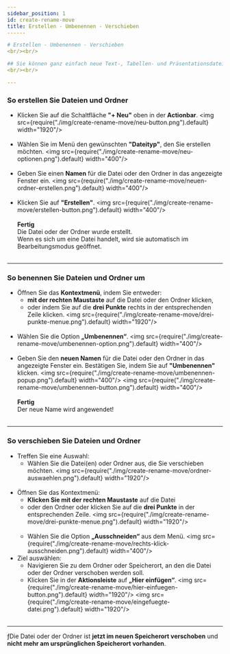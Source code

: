 ```yaml
---
sidebar_position: 1
id: create-rename-move
title: Erstellen - Umbenennen - Verschieben
------

# Erstellen - Umbenennen - Verschieben
<br/><br/>

## Sie können ganz einfach neue Text-, Tabellen- und Präsentationsdateien in der Weboberfläche erstellen. Diese können Sie auch umbenennen oder an einen anderen Speicherort verschieben
<br/><br/>

---
```


### So erstellen Sie Dateien und Ordner 
- Klicken Sie auf die Schaltfläche **"+ Neu"** oben in der **Actionbar**. 
<img src={require("./img/create-rename-move/neu-button.png").default} width="1920"/> 
<br/><br/> 
- Wählen Sie im Menü den gewünschten **"Dateityp"**, den Sie erstellen möchten. 
<img src={require("./img/create-rename-move/neu-optionen.png").default} width="400"/> 
<br/><br/>
- Geben Sie einen **Namen** für die Datei oder den Ordner in das angezeigte Fenster ein. 
<img src={require("./img/create-rename-move/neuen-ordner-erstellen.png").default} width="400"/> 
<br/><br/> 
- Klicken Sie auf **"Erstellen"**. 
<img src={require("./img/create-rename-move/erstellen-button.png").default} width="400"/> 
<br/><br/>
**Fertig**<br/>
Die Datei oder der Ordner wurde erstellt.<br/>
Wenn es sich um eine Datei handelt, wird sie automatisch im Bearbeitungsmodus geöffnet. 
<br/><br/>

---

### So benennen Sie Dateien und Ordner um 
- Öffnen Sie das **Kontextmenü**, indem Sie entweder: 
    - **mit der rechten Maustaste** auf die Datei oder den Ordner klicken, 
    - oder indem Sie auf die **drei Punkte** rechts in der entsprechenden Zeile klicken. 
    <img src={require("./img/create-rename-move/drei-punkte-menue.png").default} width="1920"/> 
<br/><br/> 
- Wählen Sie die Option **„Umbenennen“**. 
<img src={require("./img/create-rename-move/umbenennen-option.png").default} width="400"/> 
<br/><br/>
- Geben Sie den **neuen Namen** für die Datei oder den Ordner in das angezeigte Fenster ein. Bestätigen Sie, indem Sie auf **"Umbenennen"** klicken. 
<img src={require("./img/create-rename-move/umbenennen-popup.png").default} width="400"/>
<img src={require("./img/create-rename-move/umbenennen-button.png").default} width="400"/>
<br/><br/>
**Fertig**<br/>
Der neue Name wird angewendet!
<br/><br/>

---

### So verschieben Sie Dateien und Ordner
- Treffen Sie eine Auswahl: 
    - Wählen Sie die Datei(en) oder Ordner aus, die Sie verschieben möchten. 
    <img src={require("./img/create-rename-move/ordner-auswaehlen.png").default} width="1920"/> 
    <br/><br/> 
- Öffnen Sie das Kontextmenü: 
    - **Klicken Sie mit der rechten Maustaste** auf die Datei 
    - oder den Ordner oder klicken Sie auf die **drei Punkte** in der entsprechenden Zeile. 
    <img src={require("./img/create-rename-move/drei-punkte-menue.png").default} width="1920"/> 
    <br/><br/> 
    - Wählen Sie die Option **„Ausschneiden“** aus dem Menü.
    <img src={require("./img/create-rename-move/rechts-klick-ausschneiden.png").default} width="400"/>
- Ziel auswählen: 
    - Navigieren Sie zu dem Ordner oder Speicherort, an den die Datei oder der Ordner verschoben werden soll. 
    - Klicken Sie in der **Aktionsleiste** auf **„Hier einfügen“**.
    <img src={require("./img/create-rename-move/hier-einfuegen-button.png").default} width="1920"/> 
    <img src={require("./img/create-rename-move/eingefuegte-datei.png").default} width="1920"/> 
<br/><br/> 

---

ƒDie Datei oder der Ordner ist **jetzt im neuen Speicherort verschoben** und **nicht mehr am ursprünglichen Speicherort vorhanden**.